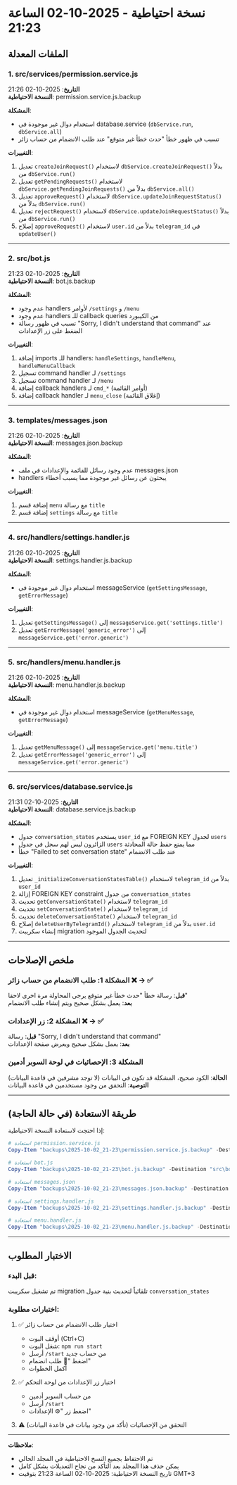 # نسخة احتياطية - 2025-10-02 الساعة 21:23

## الملفات المعدلة

### 1. src/services/permission.service.js
**التاريخ**: 2025-10-02 21:26  
**النسخة الاحتياطية**: permission.service.js.backup

**المشكلة**: 
- استخدام دوال غير موجودة في database.service (`dbService.run`, `dbService.all`)
- تسبب في ظهور خطأ "حدث خطأ غير متوقع" عند طلب الانضمام من حساب زائر

**التغييرات**:
1. تعديل `createJoinRequest()` لاستخدام `dbService.createJoinRequest()` بدلاً من `dbService.run()`
2. تعديل `getPendingRequests()` لاستخدام `dbService.getPendingJoinRequests()` بدلاً من `dbService.all()`
3. تعديل `approveRequest()` لاستخدام `dbService.updateJoinRequestStatus()` بدلاً من `dbService.run()`
4. تعديل `rejectRequest()` لاستخدام `dbService.updateJoinRequestStatus()` بدلاً من `dbService.run()`
5. إصلاح `approveRequest()` لاستخدام `user.id` بدلاً من `telegram_id` في `updateUser()`

---

### 2. src/bot.js
**التاريخ**: 2025-10-02 21:23  
**النسخة الاحتياطية**: bot.js.backup

**المشكلة**: 
- عدم وجود handlers لأوامر `/settings` و `/menu`
- عدم وجود handlers للـ callback queries من الكيبورد
- تسبب في ظهور رسالة "Sorry, I didn't understand that command" عند الضغط على زر الإعدادات

**التغييرات**:
1. إضافة imports للـ handlers: `handleSettings`, `handleMenu`, `handleMenuCallback`
2. تسجيل command handler لـ `/settings`
3. تسجيل command handler لـ `/menu`
4. إضافة callback handlers لـ `cmd_*` (أوامر القائمة)
5. إضافة callback handler لـ `menu_close` (إغلاق القائمة)

---

### 3. templates/messages.json
**التاريخ**: 2025-10-02 21:26  
**النسخة الاحتياطية**: messages.json.backup

**المشكلة**: 
- عدم وجود رسائل للقائمة والإعدادات في ملف messages.json
- handlers يبحثون عن رسائل غير موجودة مما يسبب أخطاء

**التغييرات**:
1. إضافة قسم `menu` مع رسالة `title`
2. إضافة قسم `settings` مع رسالة `title`

---

### 4. src/handlers/settings.handler.js
**التاريخ**: 2025-10-02 21:26  
**النسخة الاحتياطية**: settings.handler.js.backup

**المشكلة**: 
- استخدام دوال غير موجودة في messageService (`getSettingsMessage`, `getErrorMessage`)

**التغييرات**:
1. تعديل `getSettingsMessage()` إلى `messageService.get('settings.title')`
2. تعديل `getErrorMessage('generic_error')` إلى `messageService.get('error.generic')`

---

### 5. src/handlers/menu.handler.js
**التاريخ**: 2025-10-02 21:26  
**النسخة الاحتياطية**: menu.handler.js.backup

**المشكلة**: 
- استخدام دوال غير موجودة في messageService (`getMenuMessage`, `getErrorMessage`)

**التغييرات**:
1. تعديل `getMenuMessage()` إلى `messageService.get('menu.title')`
2. تعديل `getErrorMessage('generic_error')` إلى `messageService.get('error.generic')`

---

### 6. src/services/database.service.js
**التاريخ**: 2025-10-02 21:31  
**النسخة الاحتياطية**: database.service.js.backup

**المشكلة**: 
- جدول `conversation_states` يستخدم `user_id` مع FOREIGN KEY لجدول `users`
- الزائرون ليس لهم سجل في جدول `users` مما يمنع حفظ حالة المحادثة
- خطأ "Failed to set conversation state" عند طلب الانضمام

**التغييرات**:
1. تعديل `_initializeConversationStatesTable()` لاستخدام `telegram_id` بدلاً من `user_id`
2. إزالة FOREIGN KEY constraint من جدول `conversation_states`
3. تحديث `getConversationState()` لاستخدام `telegram_id`
4. تحديث `setConversationState()` لاستخدام `telegram_id`
5. تحديث `deleteConversationState()` لاستخدام `telegram_id`
6. إصلاح `deleteUserByTelegramId()` لاستخدام `telegram_id` بدلاً من `user.id`
7. إنشاء سكريبت migration لتحديث الجدول الموجود

---

## ملخص الإصلاحات

### المشكلة 1: طلب الانضمام من حساب زائر ❌ → ✅
**قبل**: رسالة خطأ "حدث خطأ غير متوقع يرجى المحاولة مرة اخرى لاحقا"  
**بعد**: يعمل بشكل صحيح ويتم إنشاء طلب الانضمام

### المشكلة 2: زر الإعدادات ❌ → ✅
**قبل**: رسالة "Sorry, I didn't understand that command"  
**بعد**: يعمل بشكل صحيح ويعرض صفحة الإعدادات

### المشكلة 3: الإحصائيات في لوحة السوبر أدمين
**الحالة**: الكود صحيح، المشكلة قد تكون في البيانات (لا توجد مشرفين في قاعدة البيانات)  
**التوصية**: التحقق من وجود مستخدمين في قاعدة البيانات

---

## طريقة الاستعادة (في حالة الحاجة)

إذا احتجت لاستعادة النسخة الاحتياطية:

```powershell
# استعادة permission.service.js
Copy-Item "backups\2025-10-02_21-23\permission.service.js.backup" -Destination "src\services\permission.service.js"

# استعادة bot.js
Copy-Item "backups\2025-10-02_21-23\bot.js.backup" -Destination "src\bot.js"

# استعادة messages.json
Copy-Item "backups\2025-10-02_21-23\messages.json.backup" -Destination "templates\messages.json"

# استعادة settings.handler.js
Copy-Item "backups\2025-10-02_21-23\settings.handler.js.backup" -Destination "src\handlers\settings.handler.js"

# استعادة menu.handler.js
Copy-Item "backups\2025-10-02_21-23\menu.handler.js.backup" -Destination "src\handlers\menu.handler.js"
```

---

## الاختبار المطلوب

### قبل البدء:
تم تشغيل سكريبت migration تلقائياً لتحديث بنية جدول `conversation_states`

### اختبارات مطلوبة:

1. ✅ اختبار طلب الانضمام من حساب زائر
   - أوقف البوت (Ctrl+C)
   - شغل البوت: `npm run start`
   - أرسل `/start` من حساب جديد
   - اضغط "🔐 طلب انضمام"
   - أكمل الخطوات
   
2. ✅ اختبار زر الإعدادات من لوحة التحكم
   - من حساب السوبر أدمين
   - أرسل `/start`
   - اضغط زر "⚙️ الإعدادات"
   
3. ⚠️ التحقق من الإحصائيات (تأكد من وجود بيانات في قاعدة البيانات)

---

**ملاحظات**:
- تم الاحتفاظ بجميع النسخ الاحتياطية في المجلد الحالي
- يمكن حذف هذا المجلد بعد التأكد من نجاح التعديلات بشكل كامل
- تاريخ النسخة الاحتياطية: 2025-10-02 الساعة 21:23 بتوقيت GMT+3

